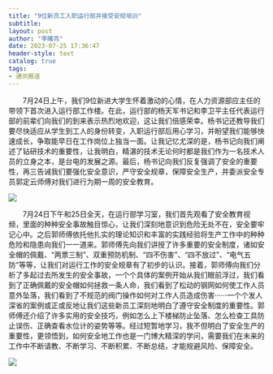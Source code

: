 ```yaml
---
title: "9位新员工入职运行部并接受安规培训"
subtitle:
layout: post
author: "李曙亮"
date: 2023-07-25 17:36:47
header-style: text
catalog: true
tags:
- 通讯报道
---
```


　　7月24日上午，我们9位新进大学生怀着激动的心情，在人力资源部应主任的带领下首次进入运行部工作楼。在此，运行部的杨天军书记和李卫平主任代表运行部的前辈们向我们的到来表示热烈地欢迎，这让我们倍感荣幸。杨书记还教导我们要尽快适应从学生到工人的身份转变，入职运行部后用心学习，并盼望我们能够快速成长，争取能早日在工作岗位上独当一面。让我记忆尤深的是，杨书记向我们阐述了钻研技术的重要性，让我明白，精湛的技术无论何时都是我们作为一名技术人员的立身之本，是台电的发展之源。最后，杨书记向我们反复强调了安全的重要性，再三告诫我们要强化安全意识，严守安全规章，保障安全生产，并委派安全专员郭定云师傅对我们进行为期一周的安全教育。

<img src="https://cdn.jsdelivr.net/gh/youngflysky/Picture/tec/%E8%BF%90%E8%A1%8C%E9%83%A8%E8%BF%8E%E6%8E%A523%E5%B1%8A%E6%96%B0%E5%91%98%E5%B7%A5%E5%B9%B6%E5%BC%80%E5%B1%95%E5%AE%89%E5%85%A8%E6%95%99%E8%82%B205.jpg"  />

　　7月24日下午和25日全天，在运行部学习室，我们首先观看了安全教育视频，里面的种种安全事故触目惊心，让我们深刻地意识到危险无处不在，安全要牢记心中。之后郭师傅依托他扎实的理论知识和丰富的实践经验将生产工作中的种种危险和隐患向我们一一道来。郭师傅先向我们讲授了许多重要的安全制度，诸如安全帽的佩戴、“两票三制”、双重预防机制、“四不伤害”、“四不放过”、“电气五防”等等，让我们对运行工作的安全规章有了初步的认识。接着，郭师傅向我们分析了多起过去所发生的安全事故，一个个具体的案例开始从我们眼前浮过，我们看到了正确佩戴的安全帽如何拯救一条人命，我们看到了松动的钢网如何使工作人员意外坠落，我们看到了不规范的阀门操作如何对工作人员造成伤害······一个个发人深省的案例或正或反地让我们这些新员工深刻地明白了遵守安全制度的重要性。郭师傅还介绍了许多实用的安全技巧，例如怎么上下楼梯防止坠落、怎么检查工具防止误伤、正确查看水位计的姿势等等。经过短暂地学习，我不但明白了安全生产的重要性，更领悟到，如何安全地工作也是一门博大精深的学问，需要我们在未来的工作中不断请教、不断学习、不断积累、不断总结，才能规避风险、保障安全。



![](https://cdn.jsdelivr.net/gh/youngflysky/Picture/tec/%E8%BF%90%E8%A1%8C%E9%83%A8%E8%BF%8E%E6%8E%A523%E5%B1%8A%E6%96%B0%E5%91%98%E5%B7%A5%E5%B9%B6%E5%BC%80%E5%B1%95%E5%AE%89%E5%85%A8%E6%95%99%E8%82%B202.jpg)



